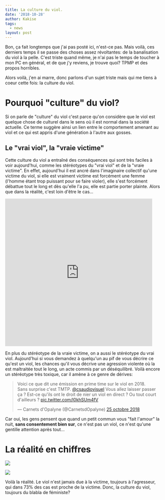 ```yaml
---
title: La culture du viol.
date: '2018-10-28'
author: Kakise
tags:
  - news
layout: post
---
```

Bon, ça fait longtemps que j'ai pas posté ici, n'est-ce pas. Mais voilà, ces derniers temps il se passe des choses assez révoltantes: de la banalisation du viol à la pelle. C'est triste quand même, je n'ai pas le temps de toucher à mon PC en général, et de que j'y reviens, je trouve quoi? TPMP et des propos horribles.

Alors voilà, j'en ai marre, donc parlons d'un sujet triste mais qui me tiens à coeur cette fois: la culture du viol.

# Pourquoi "culture" du viol?

Si on parle de "culture" du viol c'est parce qu'on considère que le viol est quelque chose de culturel dans le sens où il est normal dans la société actuelle. Ce terme suggère ainsi un lien entre le comportement amenant au viol et ce qui est appris d'une génération à l'autre aux gosses.

## Le "vrai viol", la "vraie victime"

Cette culture du viol a entraîné des conséquences qui sont très faciles à voir aujourd'hui, comme les stéréotypes du "vrai viol" et de la "vraie victime". En effet, aujourd'hui il est ancré dans l'imaginaire collectif qu'une victime du viol, si elle est vraiment victime est forcément une femme (l'homme étant trop puissant pour se faire violer), elle s'est forcément débattue tout le long et dès qu'elle l'a pu, elle est partie porter plainte. Alors que dans la réalité, c'est loin d'être le cas...

<iframe src="https://www.facebook.com/plugins/video.php?href=https%3A%2F%2Fwww.facebook.com%2Fbousierautonome%2Fvideos%2F616572762040130%2F&show_text=0&width=476" width="476" height="476" style="border:none;overflow:hidden" scrolling="no" frameborder="0" allowTransparency="true" allowFullScreen="true"></iframe>

En plus du stéréotype de la vraie victime, on a aussi le stéréotype du vrai viol. Aujourd'hui si vous demandez à quelqu'un au pif de vous décrire ce qu'est un viol, les chances qu'il vous décrive une agression violente où la est maltraitée tout le long, un acte commis par un déséquilibré. Voilà encore un stéréotype très toxique, car il amène à ce genre de dérives:

<blockquote class="twitter-tweet" data-conversation="none" data-lang="fr"><p lang="fr" dir="ltr">Voici ce que dit une émission en prime time sur le viol en 2018. <br>Sans surprise c&#39;est TMTP. <a href="https://twitter.com/csaudiovisuel?ref_src=twsrc%5Etfw">@csaudiovisuel</a> Vous allez laisser passer ça ? Est-ce qu&#39;ils ont le droit de nier un viol en direct ? Ou tout court d&#39;ailleurs ? <a href="https://t.co/l0khSUm4fV">pic.twitter.com/l0khSUm4fV</a></p>&mdash; Carnets d&#39;Opalyne (@CarnetsdOpalyne) <a href="https://twitter.com/CarnetsdOpalyne/status/1055558612574187521?ref_src=twsrc%5Etfw">25 octobre 2018</a></blockquote>

<script async src="https://platform.twitter.com/widgets.js" charset="utf-8"></script>

Car oui, les gens pensent que quand un petit commun vous "fait l'amour" la nuit, **sans consentement bien sur**, ce n'est pas un viol, ce n'est qu'une gentille attention après tout...

# La réalité en chiffres

![](/images/p58.jpg)

![](/images/violences-femme_20889067_7cb29a8b763698d58d0b1925749699ac8a18388f-667x1024.png)

Voilà la réalité. Le viol n'est jamais due à la victime, toujours à l'agresseur, qui dans 73% des cas est proche de la victime. Donc, la culture du viol, toujours du blabla de féministe?
